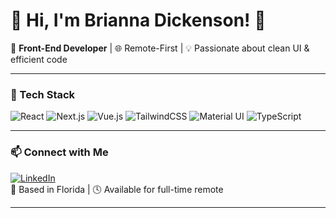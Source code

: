 # 🎀 Hi, I'm Brianna Dickenson! 🎀

🎨 **Front-End Developer** | 🌐 Remote-First | 💡 Passionate about clean UI & efficient code  

---

### 🚀 Tech Stack

![React](https://img.shields.io/badge/-React-61DAFB?style=flat-square&logo=react&logoColor=black)
![Next.js](https://img.shields.io/badge/-Next.js-000?style=flat-square&logo=nextdotjs&logoColor=white)
![Vue.js](https://img.shields.io/badge/-Vue.js-42B883?style=flat-square&logo=vue.js&logoColor=white)
![TailwindCSS](https://img.shields.io/badge/-Tailwind-38B2AC?style=flat-square&logo=tailwind-css&logoColor=white)
![Material UI](https://img.shields.io/badge/-MaterialUI-0081CB?style=flat-square&logo=mui&logoColor=white)
![TypeScript](https://img.shields.io/badge/-TypeScript-3178C6?style=flat-square&logo=typescript&logoColor=white)

---


### 📫 Connect with Me

[![LinkedIn](https://img.shields.io/badge/-LinkedIn-0077B5?style=flat-square&logo=linkedin&logoColor=white)](https://www.linkedin.com/in/brianna-dickenson-9555515b)  
📍 Based in Florida | 🕓 Available for full-time remote

---
